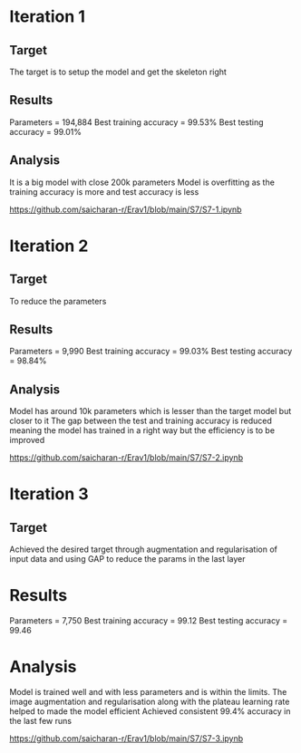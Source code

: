 # Iteration 1

## Target
The target is to setup the model and get the skeleton right

## Results
Parameters = 194,884
Best training accuracy = 99.53%
Best testing accuracy = 99.01%

## Analysis
It is a big model with close 200k parameters
Model is overfitting as the training accuracy is more and test accuracy is less

https://github.com/saicharan-r/Erav1/blob/main/S7/S7-1.ipynb


# Iteration 2

## Target
To reduce the parameters

## Results
Parameters = 9,990
Best training accuracy = 99.03%
Best testing accuracy = 98.84%

## Analysis
Model has around 10k parameters which is lesser than the target model but closer to it
The gap between the test and training accuracy is reduced meaning the model has trained in a right way but the efficiency is to be improved

https://github.com/saicharan-r/Erav1/blob/main/S7/S7-2.ipynb



# Iteration 3

## Target
Achieved the desired target through augmentation and regularisation of input data and using GAP to reduce the params in the last layer

# Results
Parameters = 7,750
Best training accuracy = 99.12
Best testing accuracy = 99.46


# Analysis
Model is trained well and with less parameters and is within the limits.
The image augmentation and regularisation along with the plateau learning rate helped to made the model efficient
Achieved consistent 99.4% accuracy in the last few runs


https://github.com/saicharan-r/Erav1/blob/main/S7/S7-3.ipynb


